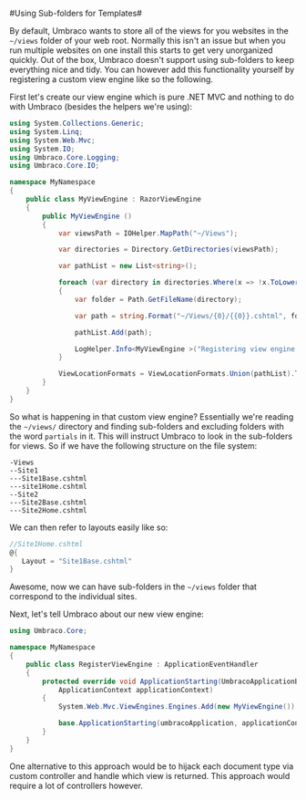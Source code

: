 #Using Sub-folders for Templates#

By default, Umbraco wants to store all of the views for you websites in the `~/views` folder of your web root. Normally this isn't an issue but when you run multiple websites on one install this starts to get very unorganized quickly. Out of the box, Umbraco doesn't support using sub-folders to keep everything nice and tidy. You can however add this functionality yourself by registering a custom view engine like so the following.

First let's create our view engine which is pure .NET MVC and nothing to do with Umbraco (besides the helpers we're using):

```c#
using System.Collections.Generic;
using System.Linq;
using System.Web.Mvc;
using System.IO;
using Umbraco.Core.Logging;
using Umbraco.Core.IO;

namespace MyNamespace
{
    public class MyViewEngine : RazorViewEngine
    {
        public MyViewEngine ()
        {
            var viewsPath = IOHelper.MapPath("~/Views");

            var directories = Directory.GetDirectories(viewsPath);

            var pathList = new List<string>();

            foreach (var directory in directories.Where(x => !x.ToLower().Contains("partials")))
            {
                var folder = Path.GetFileName(directory);

                var path = string.Format("~/Views/{0}/{{0}}.cshtml", folder);

                pathList.Add(path);

                LogHelper.Info<MyViewEngine >("Registering view engine path: " + folder);
            }

            ViewLocationFormats = ViewLocationFormats.Union(pathList).ToArray();
        }
    }
}
```
So what is happening in that custom view engine? Essentially we're reading the `~/views/` directory and finding sub-folders and excluding folders with the word `partials` in it. This will instruct Umbraco to look in the sub-folders for views. So if we have the following structure on the file system:

```
-Views
--Site1
---Site1Base.cshtml
---site1Home.cshtml
--Site2
---Site2Base.cshtml
---Site2Home.cshtml
```

We can then refer to layouts easily like so:

```c#
//Site1Home.cshtml
@{
   Layout = "Site1Base.cshtml"
}
```
Awesome, now we can have sub-folders in the `~/views` folder that correspond to the individual sites.

Next, let's tell Umbraco about our new view engine:

```c#
using Umbraco.Core;

namespace MyNamespace
{
    public class RegisterViewEngine : ApplicationEventHandler
    {
        protected override void ApplicationStarting(UmbracoApplicationBase umbracoApplication,
            ApplicationContext applicationContext)
        {
            System.Web.Mvc.ViewEngines.Engines.Add(new MyViewEngine());

            base.ApplicationStarting(umbracoApplication, applicationContext);
        }
    }
}
```

One alternative to this approach would be to hijack each document type via custom controller and handle which view is returned. This approach would require a lot of controllers however.

